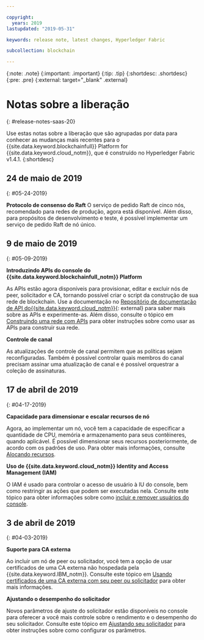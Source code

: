 ```yaml
---

copyright:
  years: 2019
lastupdated: "2019-05-31"

keywords: release note, latest changes, Hyperledger Fabric

subcollection: blockchain

---
```


{:note: .note}
{:important: .important}
{:tip: .tip}
{:shortdesc: .shortdesc}
{:pre: .pre}
{:external: target="_blank" .external}

# Notas sobre a liberação
{: #release-notes-saas-20}

Use estas notas sobre a liberação que são agrupadas por data para conhecer as mudanças mais recentes para o {{site.data.keyword.blockchainfull}} Platform for {{site.data.keyword.cloud_notm}}, que é construído no Hyperledger Fabric v1.4.1.
{:shortdesc}


## 24 de maio de 2019
{: #05-24-2019}

**Protocolo de consenso do Raft** O serviço de pedido Raft de cinco nós, recomendado para redes de produção, agora está disponível. Além disso, para propósitos de desenvolvimento e teste, é possível implementar um serviço de pedido Raft de nó único.

## 9 de maio de 2019
{: #05-09-2019}

**Introduzindo APIs do console do {{site.data.keyword.blockchainfull_notm}} Platform**

As APIs estão agora disponíveis para provisionar, editar e excluir nós de peer, solicitador e CA, tornando possível criar o script da construção de sua rede de blockchain. Use a documentação no [Repositório de documentação de API do{{site.data.keyword.cloud_notm}}](/apidocs/blockchain#introduction){: external} para saber mais sobre as APIs e experimente-as. Além disso, consulte o tópico em [Construindo uma rede com APIs](/docs/services/blockchain?topic=blockchain-ibp-v2-apis) para obter instruções sobre como usar as APIs para construir sua rede.  

**Controle de canal**  

As atualizações de controle de canal permitem que as políticas sejam reconfiguradas. Também é possível controlar quais membros do canal precisam assinar uma atualização de canal e é possível orquestrar a coleção de assinaturas.

## 17 de abril de 2019
{: #04-17-2019}

**Capacidade para dimensionar e escalar recursos de nó**  

Agora, ao implementar um nó, você tem a capacidade de especificar a quantidade de CPU, memória e armazenamento para seus contêineres, quando aplicável. É possível dimensionar seus recursos posteriormente, de acordo com os padrões de uso. Para obter mais informações, consulte [Alocando recursos](/docs/services/blockchain?topic=blockchain-ibp-console-govern#ibp-console-govern-allocate-resources).

**Uso de {{site.data.keyword.cloud_notm}} Identity and Access Management (IAM)**  

O IAM é usado para controlar o acesso de usuário à IU do console, bem como restringir as ações que podem ser executadas nela.  Consulte este tópico para obter informações sobre como [incluir e remover usuários do console](/docs/services/blockchain?topic=blockchain-ibp-console-manage-console#ibp-console-manage-console-add-remove).

## 3 de abril de 2019
{: #04-03-2019}

**Suporte para CA externa**

Ao incluir um nó de peer ou solicitador, você tem a opção de usar certificados de uma CA externa não hospedada pela {{site.data.keyword.IBM_notm}}. Consulte este tópico em [Usando certificados de uma CA externa com seu peer ou solicitador](/docs/services/blockchain?topic=blockchain-ibp-console-build-network#ibp-console-build-network-third-party-ca) para obter mais informações.

**Ajustando o desempenho do solicitador**

Novos parâmetros de ajuste do solicitador estão disponíveis no console para oferecer a você mais controle sobre o rendimento e o desempenho do seu solicitador. Consulte este tópico em [Ajustando seu solicitador](/docs/services/blockchain?topic=blockchain-ibp-console-govern#ibp-console-govern-orderer-tuning) para obter instruções sobre como configurar os parâmetros.
